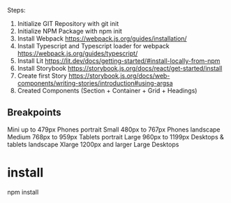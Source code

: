 Steps:

1. Initialize GIT Repository with git init
2. Initialize NPM Package with npm init
3. Install Webpack https://webpack.js.org/guides/installation/
4. Install Typescript and Typescript loader for webpack https://webpack.js.org/guides/typescript/
5. Install Lit https://lit.dev/docs/getting-started/#install-locally-from-npm
6. Install Storybook https://storybook.js.org/docs/react/get-started/install
7. Create first Story https://storybook.js.org/docs/web-components/writing-stories/introduction#using-argsa
8. Created Components (Section + Container + Grid + Headings)

## Breakpoints

Mini up to 479px Phones portrait
Small 480px to 767px Phones landscape
Medium 768px to 959px Tablets portrait
Large 960px to 1199px Desktops & tablets landscape
Xlarge 1200px and larger Large Desktops

# install

npm install
